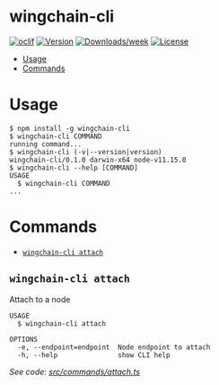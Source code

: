 wingchain-cli
=============



[![oclif](https://img.shields.io/badge/cli-oclif-brightgreen.svg)](https://oclif.io)
[![Version](https://img.shields.io/npm/v/wingchain-cli.svg)](https://npmjs.org/package/wingchain-cli)
[![Downloads/week](https://img.shields.io/npm/dw/wingchain-cli.svg)](https://npmjs.org/package/wingchain-cli)
[![License](https://img.shields.io/npm/l/wingchain-cli.svg)](https://github.com/guoxbin/wingchain-cli/blob/master/package.json)

<!-- toc -->
* [Usage](#usage)
* [Commands](#commands)
<!-- tocstop -->
# Usage
<!-- usage -->
```sh-session
$ npm install -g wingchain-cli
$ wingchain-cli COMMAND
running command...
$ wingchain-cli (-v|--version|version)
wingchain-cli/0.1.0 darwin-x64 node-v11.15.0
$ wingchain-cli --help [COMMAND]
USAGE
  $ wingchain-cli COMMAND
...
```
<!-- usagestop -->
# Commands
<!-- commands -->
* [`wingchain-cli attach`](#wingchain-cli-attach)

## `wingchain-cli attach`

Attach to a node

```
USAGE
  $ wingchain-cli attach

OPTIONS
  -e, --endpoint=endpoint  Node endpoint to attach
  -h, --help               show CLI help
```

_See code: [src/commands/attach.ts](https://github.com/wingchain/wingchain-cli/blob/v0.1.0/src/commands/attach.ts)_
<!-- commandsstop -->
